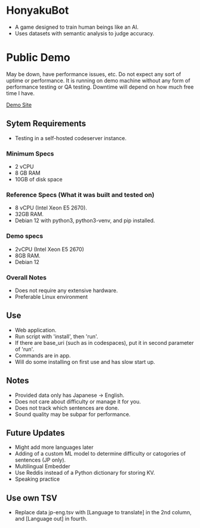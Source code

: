 # HonyakuBot
- A game designed to train human beings like an AI.
- Uses datasets with semantic analysis to judge accuracy.

# Public Demo
May be down, have performance issues, etc. Do not expect any sort of uptime or performance. It is running on demo machine without any form of performance testing or QA testing. Downtime will depend on how much free time I have.

[Demo Site](https://hybot.mzen.dev)

## Sytem Requirements
- Testing in a self-hosted codeserver instance.

### Minimum Specs
- 2 vCPU
- 8 GB RAM
- 10GB of disk space

### Reference Specs (What it was built and tested on)
- 8 vCPU (Intel Xeon E5 2670).
- 32GB RAM.
- Debian 12 with python3, python3-venv, and pip installed.

### Demo specs
- 2vCPU (Intel Xeon E5 2670)
- 8GB RAM.
- Debian 12

### Overall Notes
- Does not require any extensive hardware.
- Preferable Linux environment

## Use
- Web application.
- Run script with 'install', then 'run'.
- If there are base_uri (such as in codespaces), put it in second parameter of 'run'.
- Commands are in app.
- Will do some installing on first use and has slow start up.

## Notes
- Provided data only has Japanese -> English.
- Does not care about difficulty or manage it for you.
- Does not track which sentences are done.
- Sound quality may be subpar for performance.

## Future Updates
- Might add more languages later
- Adding of a custom ML model to determine difficulty or catogories of sentences (JP only).
- Multilingual Embedder
- Use Reddis instead of a Python dictionary for storing KV.
- Speaking practice

## Use own TSV
- Replace data jp-eng.tsv with [Language to translate] in the 2nd column, and [Language out] in fourth. 
